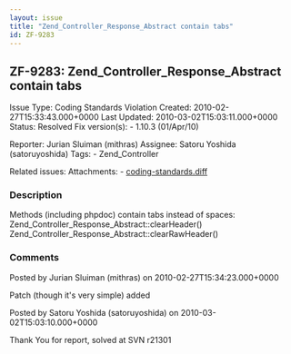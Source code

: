 ```yaml
---
layout: issue
title: "Zend_Controller_Response_Abstract contain tabs"
id: ZF-9283
---
```


ZF-9283: Zend\_Controller\_Response\_Abstract contain tabs
----------------------------------------------------------

 Issue Type: Coding Standards Violation Created: 2010-02-27T15:33:43.000+0000 Last Updated: 2010-03-02T15:03:11.000+0000 Status: Resolved Fix version(s): - 1.10.3 (01/Apr/10)
 
 Reporter:  Jurian Sluiman (mithras)  Assignee:  Satoru Yoshida (satoruyoshida)  Tags: - Zend\_Controller
 
 Related issues: 
 Attachments: - [coding-standards.diff](/issues/secure/attachment/12809/coding-standards.diff)
 
### Description

Methods (including phpdoc) contain tabs instead of spaces: Zend\_Controller\_Response\_Abstract::clearHeader() Zend\_Controller\_Response\_Abstract::clearRawHeader()

 

 

### Comments

Posted by Jurian Sluiman (mithras) on 2010-02-27T15:34:23.000+0000

Patch (though it's very simple) added

 

 

Posted by Satoru Yoshida (satoruyoshida) on 2010-03-02T15:03:10.000+0000

Thank You for report, solved at SVN r21301

 

 